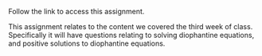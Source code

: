 Follow the link to access this assignment.

This assignment relates to the content we covered the third week of class. 
Specifically it will have questions relating to solving diophantine equations, and positive solutions to diophantine equations.
